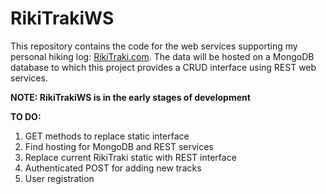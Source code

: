 # RikiTrakiWS

This repository contains the code for the web services supporting my personal hiking log: [RikiTraki.com](http://rikitraki.com). The data will be hosted on a MongoDB database to which this project provides a CRUD interface using REST web services.

**NOTE: RikiTrakiWS is in the early stages of development**

**TO DO:**

1. GET methods to replace static interface
2. Find hosting for MongoDB and REST services
3. Replace current RikiTraki static with REST interface
4. Authenticated POST for adding new tracks
5. User registration
